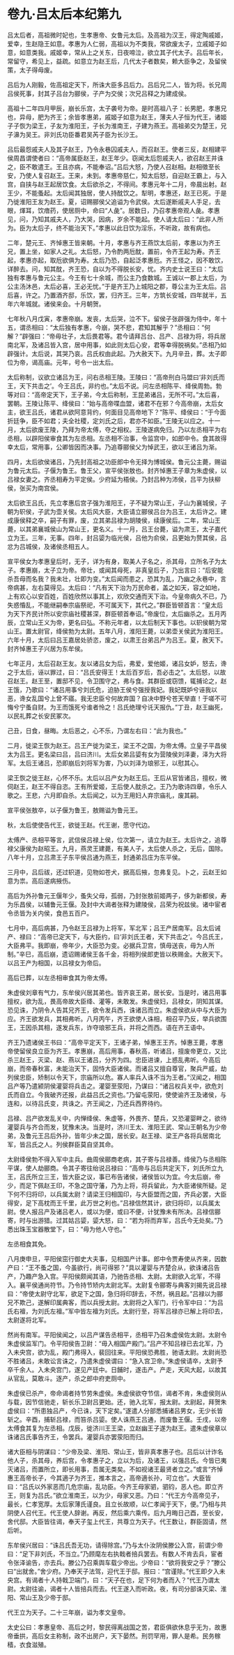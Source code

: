 # 卷九·吕太后本纪第九

吕太后者，高祖微时妃也，生孝惠帝、女鲁元太后。及高祖为汉王，得定陶戚姬，爱幸，生赵隐王如意。孝惠为人仁弱，高祖以为不类我，常欲废太子，立戚姬子如意，如意类我。戚姬幸，常从上之关东，日夜啼泣，欲立其子代太子。吕后年长，常留守，希见上，益疏。如意立为赵王后，几代太子者数矣，赖大臣争之，及留侯策，太子得毋废。

吕后为人刚毅，佐高祖定天下，所诛大臣多吕后力。吕后兄二人，皆为将。长兄周吕侯死事，封其子吕台为郦侯，子产为交侯；次兄吕释之为建成侯。

高祖十二年四月甲辰，崩长乐宫，太子袭号为帝。是时高祖八子：长男肥，孝惠兄也，异母，肥为齐王；余皆孝惠弟，戚姬子如意为赵王，薄夫人子恒为代王，诸姬子子恢为梁王，子友为淮阳王，子长为淮南王，子建为燕王。高祖弟交为楚王，兄子濞为吴王。非刘氏功臣番君吴芮子臣为长沙王。

吕后最怨戚夫人及其子赵王，乃令永巷囚戚夫人，而召赵王。使者三反，赵相建平侯周昌谓使者曰：“高帝属臣赵王，赵王年少。窃闻太后怨戚夫人，欲召赵王并诛之，臣不敢遣王。王且亦病，不能奉诏。”吕后大怒，乃使人召赵相。赵相徵至长安，乃使人复召赵王。王来，未到。孝惠帝慈仁，知太后怒，自迎赵王霸上，与入宫，自挟与赵王起居饮食。太后欲杀之，不得间。孝惠元年十二月，帝晨出射。赵王少，不能蚤起。太后闻其独居，使人持酖饮之。犁明，孝惠还，赵王已死。于是乃徙淮阳王友为赵王。夏，诏赐郦侯父追谥为令武侯。太后遂断戚夫人手足，去眼，煇耳，饮瘖药，使居厕中，命曰“人彘”。居数日，乃召孝惠帝观人彘。孝惠见，问，乃知其戚夫人，乃大哭，因病，岁余不能起。使人请太后曰：“此非人所为。臣为太后子，终不能治天下。”孝惠以此日饮为淫乐，不听政，故有病也。

二年，楚元王、齐悼惠王皆来朝。十月，孝惠与齐王燕饮太后前，孝惠以为齐王兄，置上坐，如家人之礼。太后怒，乃令酌两卮酖，置前，令齐王起为寿。齐王起，孝惠亦起，取卮欲俱为寿。太后乃恐，自起泛孝惠卮。齐王怪之，因不敢饮，详醉去。问，知其酖，齐王恐，自以为不得脱长安，忧。齐内史士说王曰：“太后独有孝惠与鲁元公主。今王有七十余城，而公主乃食数城。王诚以一郡上太后，为公主汤沐邑，太后必喜，王必无忧。”于是齐王乃上城阳之郡，尊公主为王太后。吕后喜，许之。乃置酒齐邸，乐饮，罢，归齐王。三年，方筑长安城，四年就半，五年六年城就。诸侯来会。十月朝贺。

七年秋八月戊寅，孝惠帝崩。发丧，太后哭，泣不下。留侯子张辟强为侍中，年十五，谓丞相曰：“太后独有孝惠，今崩，哭不悲，君知其解乎？”丞相曰：“何解？”辟强曰：“帝毋壮子，太后畏君等。君今请拜吕台、吕产、吕禄为将，将兵居南北军，及诸吕皆入宫，居中用事，如此则太后心安，君等幸得脱祸矣。”丞相乃如辟强计。太后说，其哭乃哀。吕氏权由此起。乃大赦天下。九月辛丑，葬。太子即位为帝，谒高庙。元年，号令一出太后。

太后称制，议欲立诸吕为王，问右丞相王陵。王陵曰：“高帝刑白马盟曰‘非刘氏而王，天下共击之’。今王吕氏，非约也。”太后不说。问左丞相陈平、绛侯周勃。勃等对曰：“高帝定天下，王子弟，今太后称制，王昆弟诸吕，无所不可。”太后喜，罢朝。王陵让陈平、绛侯曰：“始与高帝喋血盟，诸君不在邪？今高帝崩，太后女主，欲王吕氏，诸君从欲阿意背约，何面目见高帝地下？”陈平、绛侯曰：“于今面折廷争，臣不如君；夫全社稷，定刘氏之后，君亦不如臣。”王陵无以应之。十一月，太后欲废王陵，乃拜为帝太傅，夺之相权。王陵遂病免归。乃以左丞相平为右丞相，以辟阳侯审食其为左丞相。左丞相不治事，令监宫中，如郎中令。食其故得幸太后，常用事，公卿皆因而决事。乃追尊郦侯父为悼武王，欲以王诸吕为渐。

四月，太后欲侯诸吕，乃先封高祖之功臣郎中令无择为博城侯。鲁元公主薨，赐谥为鲁元太后。子偃为鲁王。鲁王父，宣平侯张敖也。封齐悼惠王子章为朱虚侯，以吕禄女妻之。齐丞相寿为平定侯。少府延为梧侯。乃封吕种为沛侯，吕平为扶柳侯，张买为南宫侯。

太后欲王吕氏，先立孝惠后宫子强为淮阳王，子不疑为常山王，子山为襄城侯，子朝为轵侯，子武为壶关侯。太后风大臣，大臣请立郦侯吕台为吕王，太后许之。建成康侯释之卒，嗣子有罪，废，立其弟吕禄为胡陵侯，续康侯后。二年，常山王薨，以其弟襄城侯山为常山王，更名义。十一月，吕王台薨，谥为肃王，太子嘉代立为王。三年，无事。四年，封吕媭为临光侯，吕他为俞侯，吕更始为赘其侯，吕忿为吕城侯，及诸侯丞相五人。

宣平侯女为孝惠皇后时，无子，详为有身，取美人子名之，杀其母，立所名子为太子。孝惠崩，太子立为帝。帝壮，或闻其母死，非真皇后子，乃出言曰：“后安能杀吾母而名我？我未壮，壮即为变。”太后闻而患之，恐其为乱，乃幽之永巷中，言帝病甚，左右莫得见。太后曰：“凡有天下治为万民命者，盖之如天，容之如地，上有欢心以安百姓，百姓欣然以事其上，欢欣交通而天下治。今皇帝病久不已，乃失惑惛乱，不能继嗣奉宗庙祭祀，不可属天下，其代之。”群臣皆顿首言：“皇太后为天下齐民计所以安宗庙社稷甚深，群臣顿首奉诏。”帝废位，太后幽杀之。五月丙辰，立常山王义为帝，更名曰弘。不称元年者，以太后制天下事也。以轵侯朝为常山王。置太尉官，绛侯勃为太尉。五年八月，淮阳王薨，以弟壶关侯武为淮阳王。六年十月，太后曰吕王嘉居处骄恣，废之，以肃王台弟吕产为吕王。夏，赦天下。封齐悼惠王子兴居为东牟侯。

七年正月，太后召赵王友。友以诸吕女为后，弗爱，爱他姬，诸吕女妒，怒去，谗之于太后，诬以罪过，曰：“吕氏安得王！太后百岁后，吾必击之”。太后怒，以故召赵王。赵王至，置邸不见，令卫围守之，弗与食。其群臣或窃馈，辄捕论之，赵王饿，乃歌曰：“诸吕用事兮刘氏危，迫胁王侯兮强授我妃。我妃既妒兮诬我以恶，谗女乱国兮上曾不寤。我无忠臣兮何故弃国？自决中野兮苍天举直！于嗟不可悔兮宁蚤自财。为王而饿死兮谁者怜之！吕氏绝理兮讬天报仇。”丁丑，赵王幽死，以民礼葬之长安民冢次。

己丑，日食，昼晦。太后恶之，心不乐，乃谓左右曰：“此为我也。”

二月，徙梁王恢为赵王。吕王产徙为梁王，梁王不之国，为帝太傅。立皇子平昌侯太为吕王。更名梁曰吕，吕曰济川。太后女弟吕媭有女为营陵侯刘泽妻，泽为大将军。太后王诸吕，恐即崩后刘将军为害，乃以刘泽为琅邪王，以慰其心。

梁王恢之徙王赵，心怀不乐。太后以吕产女为赵王后。王后从官皆诸吕，擅权，微伺赵王，赵王不得自恣。王有所爱姬，王后使人酖杀之。王乃为歌诗四章，令乐人歌之。王悲，六月即自杀。太后闻之，以为王用妇人弃宗庙礼，废其嗣。

宣平侯张敖卒，以子偃为鲁王，敖赐谥为鲁元王。

秋，太后使使告代王，欲徙王赵。代王谢，愿守代边。

太傅产、丞相平等言，武信侯吕禄上侯，位次第一，请立为赵王。太后许之，追尊禄父康侯为赵昭王。九月，燕灵王建薨，有美人子，太后使人杀之，无后，国除。八年十月，立吕肃王子东平侯吕通为燕王，封通弟吕庄为东平侯。

三月中，吕后祓，还过轵道，见物如苍犬，据高后掖，忽弗复见。卜之，云赵王如意为祟。高后遂病掖伤。

高后为外孙鲁元王偃年少，蚤失父母，孤弱，乃封张敖前姬两子，侈为新都侯，寿为乐昌侯，以辅鲁元王偃。及封中大谒者张释为建陵侯，吕荣为祝兹侯。诸中宦者令丞皆为关内侯，食邑五百户。

七月中，高后病甚，乃令赵王吕禄为上将军，军北军；吕王产居南军。吕太后诫产、禄曰：“高帝已定天下，与大臣约，曰‘非刘氏王者，天下共击之’。今吕氏王，大臣弗平。我即崩，帝年少，大臣恐为变。必据兵卫宫，慎毋送丧，毋为人所制。”辛巳，高后崩，遗诏赐诸侯王各千金，将相列侯郎吏皆以秩赐金。大赦天下。以吕王产为相国，以吕禄女为帝后。

高后已葬，以左丞相审食其为帝太傅。

朱虚侯刘章有气力，东牟侯兴居其弟也。皆齐哀王弟，居长安。当是时，诸吕用事擅权，欲为乱，畏高帝故大臣绛、灌等，未敢发。朱虚侯妇，吕禄女，阴知其谋。恐见诛，乃阴令人告其兄齐王，欲令发兵西，诛诸吕而立。朱虚侯欲从中与大臣为应。齐王欲发兵，其相弗听。八月丙午，齐王欲使人诛相，相召平乃反，举兵欲围王，王因杀其相，遂发兵东，诈夺琅邪王兵，并将之而西。语在齐王语中。

齐王乃遗诸侯王书曰：“高帝平定天下，王诸子弟，悼惠王王齐。悼惠王薨，孝惠帝使留侯良立臣为齐王。孝惠崩，高后用事，春秋高，听诸吕，擅废帝更立，又比杀三赵王，灭梁、赵、燕以王诸吕，分齐为四。忠臣进谏，上惑乱弗听。今高后崩，而帝春秋富，未能治天下，固恃大臣诸侯。而诸吕又擅自尊官，聚兵严威，劫列侯忠臣，矫制以令天下，宗庙所以危。寡人率兵入诛不当为王者。”汉闻之，相国吕产等乃遣颍阴侯灌婴将兵击之。灌婴至荥阳，乃谋曰：“诸吕权兵关中，欲危刘氏而自立。今我破齐还报，此益吕氏之资也。”乃留屯荥阳，使使谕齐王及诸侯，与连和，以待吕氏变，共诛之。齐王闻之，乃还兵西界待约。

吕禄、吕产欲发乱关中，内惮绛侯、朱虚等，外畏齐、楚兵，又恐灌婴畔之，欲待灌婴兵与齐合而发，犹豫未决。当是时，济川王太、淮阳王武、常山王朝名为少帝弟，及鲁元王吕后外孙，皆年少未之国，居长安。赵王禄、梁王产各将兵居南北军，皆吕氏之人。列侯群臣莫自坚其命。

太尉绛侯勃不得入军中主兵。曲周侯郦商老病，其子寄与吕禄善。绛侯乃与丞相陈平谋，使人劫郦商。令其子寄往绐说吕禄曰：“高帝与吕后共定天下，刘氏所立九王，吕氏所立三王，皆大臣之议，事已布告诸侯，诸侯皆以为宜。今太后崩，帝少，而足下佩赵王印，不急之国守藩，乃为上将，将兵留此，为大臣诸侯所疑。足下何不归将印，以兵属太尉？请梁王归相国印，与大臣盟而之国，齐兵必罢，大臣得安，足下高枕而王千里，此万世之利也。”吕禄信然其计，欲归将印，以兵属太尉。使人报吕产及诸吕老人，或以为便，或曰不便，计犹豫未有所决。吕禄信郦寄，时与出游猎。过其姑吕媭，媭大怒，曰：“若为将而弃军，吕氏今无处矣。”乃悉出珠玉宝器散堂下，曰：“毋为他人守也。”

左丞相食其免。

八月庚申旦，平阳侯窋行御史大夫事，见相国产计事。郎中令贾寿使从齐来，因数产曰：“王不蚤之国，今虽欲行，尚可得邪？”具以灌婴与齐楚合从，欲诛诸吕告产，乃趣产急入宫。平阳侯颇闻其语，乃驰告丞相、太尉。太尉欲入北军，不得入。襄平侯通尚符节。乃令持节矫内太尉北军。太尉复令郦寄与典客刘揭先说吕禄曰：“帝使太尉守北军，欲足下之国，急归将印辞去，不然，祸且起。”吕禄以为郦兄不欺己，遂解印属典客，而以兵授太尉。太尉将之入军门，行令军中曰：“为吕氏右襢，为刘氏左襢。”军中皆左襢为刘氏。太尉行至，将军吕禄亦已解上将印去，太尉遂将北军。

然尚有南军。平阳侯闻之，以吕产谋告丞相平，丞相平乃召朱虚侯佐太尉。太尉令朱虚侯监军门。令平阳侯告卫尉：“毋入相国产殿门。”吕产不知吕禄已去北军，乃入未央宫，欲为乱，殿门弗得入，裴回往来。平阳侯恐弗胜，驰语太尉。太尉尚恐不胜诸吕，未敢讼言诛之，乃遣朱虚侯谓曰：“急入宫卫帝。”朱虚侯请卒，太尉予卒千余人。入未央宫门，遂见产廷中。日餔时，遂击产。产走，天风大起，以故其从官乱，莫敢斗。逐产，杀之郎中府吏厕中。

朱虚侯已杀产，帝命谒者持节劳朱虚侯。朱虚侯欲夺节信，谒者不肯，朱虚侯则从与载，因节信驰走，斩长乐卫尉吕更始。还，驰入北军，报太尉。太尉起，拜贺朱虚侯曰：“所患独吕产，今已诛，天下定矣。”遂遣人分部悉捕诸吕男女，无少长皆斩之。辛酉，捕斩吕禄，而笞杀吕媭。使人诛燕王吕通，而废鲁王偃。壬戌，以帝太傅食其复为左丞相。戊辰，徙济川王王梁，立赵幽王子遂为赵王。遣朱虚侯章以诛诸吕氏事告齐王，令罢兵。灌婴兵亦罢荥阳而归。

诸大臣相与阴谋曰：“少帝及梁、淮阳、常山王，皆非真孝惠子也。吕后以计诈名他人子，杀其母，养后宫，令孝惠子之，立以为后，及诸王，以强吕氏。今皆已夷灭诸吕，而置所立，即长用事，吾属无类矣。不如视诸王最贤者立之。”或言“齐悼惠王高帝长子，今其適子为齐王，推本言之，高帝適长孙，可立也”。大臣皆曰：“吕氏以外家恶而几危宗庙，乱功臣。今齐王母家驷，驷钧，恶人也。即立齐王，则复为吕氏。”欲立淮南王，以为少，母家又恶。乃曰：“代王方今高帝见子，最长，仁孝宽厚。太后家薄氏谨良。且立长故顺，以仁孝闻于天下，便。”乃相与共阴使人召代王。代王使人辞谢。再反，然后乘六乘传。后九月晦日己酉，至长安，舍代邸。大臣皆往谒，奉天子玺上代王，共尊立为天子。代王数让，群臣固请，然后听。

东牟侯兴居曰：“诛吕氏吾无功，请得除宫。”乃与太仆汝阴侯滕公入宫，前谓少帝曰：“足下非刘氏，不当立。”乃顾麾左右执戟者掊兵罢去。有数人不肯去兵，宦者令张泽谕告，亦去兵。滕公乃召乘舆车载少帝出。少帝曰：“欲将我安之乎？”滕公曰“出就舍。”舍少府。乃奉天子法驾，迎代王于邸。报曰：“宫谨除。”代王即夕入未央宫。有谒者十人持戟卫端门，曰：“天子在也，足下何为者而入？”代王乃谓太尉。太尉往谕，谒者十人皆掊兵而去。代王遂入而听政。夜，有司分部诛灭梁、淮阳、常山王及少帝于邸。

代王立为天子。二十三年崩，谥为孝文皇帝。

太史公曰：孝惠皇帝、高后之时，黎民得离战国之苦，君臣俱欲休息乎无为，故惠帝垂拱，高后女主称制，政不出房户，天下晏然。刑罚罕用，罪人是希。民务稼穑，衣食滋殖。
